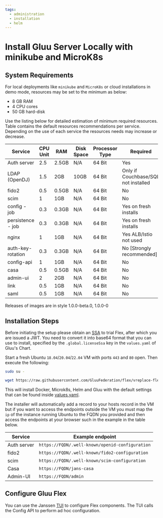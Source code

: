 ```yaml
---
tags:
  - administration
  - installation
  - helm
---
```


# Install Gluu Server Locally with minikube and MicroK8s

## System Requirements

For local deployments like `minikube` and `MicroK8s` or cloud installations in demo mode, resources may be set to the minimum as below:

- 8 GB RAM
- 4 CPU cores
- 50 GB hard-disk

Use the listing below for detailed estimation of minimum required resources. Table contains the default resources recommendations per service. Depending on the use of each service the resources needs may increase or decrease.

| Service           | CPU Unit | RAM   | Disk Space | Processor Type | Required                           |
|-------------------|----------|-------|------------|----------------|------------------------------------|
| Auth server       | 2.5      | 2.5GB | N/A        | 64 Bit         | Yes                                |
| LDAP (OpenDJ)     | 1.5      | 2GB   | 10GB       | 64 Bit         | Only if Couchbase/SQL not installed|
| fido2             | 0.5      | 0.5GB | N/A        | 64 Bit         | No                                 |
| scim              | 1        | 1GB   | N/A        | 64 Bit         | No                                 |
| config - job      | 0.3      | 0.3GB | N/A        | 64 Bit         | Yes on fresh installs              |
| persistence - job | 0.3      | 0.3GB | N/A        | 64 Bit         | Yes on fresh installs              |
| nginx             | 1        | 1GB   | N/A        | 64 Bit         | Yes ALB/Istio not used             |
| auth-key-rotation | 0.3      | 0.3GB | N/A        | 64 Bit         | No [Strongly recommended]          |
| config-api        | 1        | 1GB   | N/A        | 64 Bit         | No                                 |
| casa              | 0.5      | 0.5GB | N/A        | 64 Bit         | No                                 |
| admin-ui          | 2        | 2GB   | N/A        | 64 Bit         | No                                 |
| link              | 0.5      | 1GB   | N/A        | 64 Bit         | No                                 |
| saml              | 0.5      | 1GB   | N/A        | 64 Bit         | No                                 |

Releases of images are in style 1.0.0-beta.0, 1.0.0-0

## Installation Steps

Before initiating the setup please obtain an [SSA](../../install/software-statements/ssa.md) to trial Flex, after which you are issued a JWT. You need to convert it into base64 format that you can use to install, specified by the `.global.licenseSsa` key in the `values.yaml` of Gluu's Chart.

Start a fresh Ubuntu `18.04`/`20.04`/`22.04` VM with ports `443` and `80` open. Then execute the following:

```bash
sudo su -
```
```bash
wget https://raw.githubusercontent.com/GluuFederation/flex/vreplace-flex-version/automation/startflexdemo.sh && chmod u+x startflexdemo.sh && ./startflexdemo.sh
```

This will install Docker, Microk8s, Helm and Gluu with the default settings that can be found inside [values.yaml](https://github.com/GluuFederation/flex/blob/main/charts/gluu/values.yaml).  

The installer will automatically add a record to your hosts record in the VM but if you want to access the endpoints outside the VM you must map the `ip` of the instance running Ubuntu to the FQDN you provided and then access the endpoints at your browser such in the example in the table below.

| Service     | Example endpoint                                |
|-------------|-------------------------------------------------|
| Auth server | `https://FQDN/.well-known/openid-configuration` |
| fido2       | `https://FQDN/.well-known/fido2-configuration`  |
| scim        | `https://FQDN/.well-known/scim-configuration`   |
| Casa        | `https://FQDN/jans-casa`                        |
| Admin-UI    | `https://FQDN/admin`                            |

## Configure Gluu Flex
  You can use the Janssen [TUI](https://docs.jans.io/head/admin/kubernetes-ops/tui-k8s/) to configure Flex components. The TUI calls the Config API to perform ad hoc configuration.
  